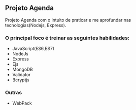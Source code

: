 ## Projeto Agenda

Projeto Agenda com o intuito de praticar e me aprofundar nas tecnologias(Nodejs, Express).

### O principal foco é treinar as seguintes habilidades:
* JavaScript(ES6,ES7)
* NodeJs
* Express
* Ejs
* MongoDB
* Validator
* Bcryptjs

### Outras
* WebPack